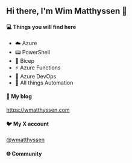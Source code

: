 ## Hi there, I'm Wim Matthyssen 👋


#### 💻 Things you will find here

* ☁️ Azure
* 📟 PowerShell
* 💪 Bicep
* ⚡ Azure Functions
* 🚀 Azure DevOps
* 🤖 All things Automation


#### 📝 My blog

https://wmatthyssen.com


#### 🐦 My X account

<a href="https://twitter.com/wmatthyssen" target="_blank">@wmatthyssen</a>


#### 🌐 Community
